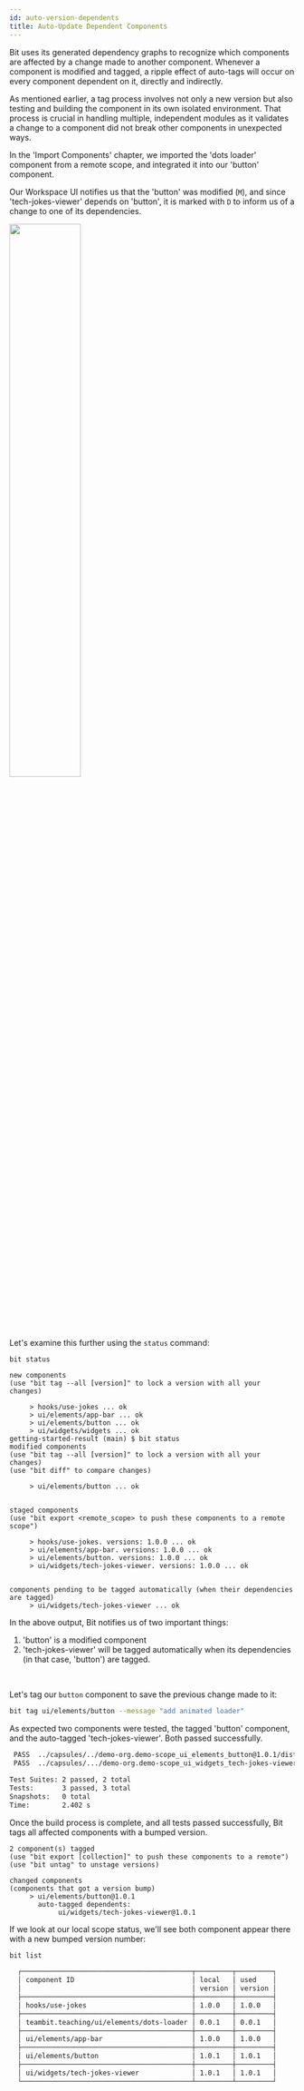```yaml
---
id: auto-version-dependents
title: Auto-Update Dependent Components
---
```


Bit uses its generated dependency graphs to recognize which components are affected by a change made to another component.
Whenever a component is modified and tagged, a ripple effect of auto-tags will occur on every component dependent on it, directly and indirectly.

As mentioned earlier, a tag process involves not only a new version but also testing and building the component in its own isolated environment.
That process is crucial in handling multiple, independent modules as it validates a change to a component did not break other components in unexpected ways.

In the 'Import Components' chapter, we imported the 'dots loader' component from a remote scope, and integrated it into our 'button' component.

Our Workspace UI notifies us that the 'button' was modified (`M`), and since 'tech-jokes-viewer' depends on 'button', it is marked with `D` to inform us of a change to one of its dependencies.

<div style={{textAlign: 'center'}}>
     <img src="/img/modified_components.png" width="50%" style={{boxShadow: '3px 3px 15px 3px rgba(0,0,0,0.20)', padding: 20, marginBottom: 20}}></img>
</div>

Let's examine this further using the `status` command:

```bash
bit status
```

```
new components
(use "bit tag --all [version]" to lock a version with all your changes)

     > hooks/use-jokes ... ok
     > ui/elements/app-bar ... ok
     > ui/elements/button ... ok
     > ui/widgets/widgets ... ok
getting-started-result (main) $ bit status
modified components
(use "bit tag --all [version]" to lock a version with all your changes)
(use "bit diff" to compare changes)

     > ui/elements/button ... ok


staged components
(use "bit export <remote_scope> to push these components to a remote scope")

     > hooks/use-jokes. versions: 1.0.0 ... ok
     > ui/elements/app-bar. versions: 1.0.0 ... ok
     > ui/elements/button. versions: 1.0.0 ... ok
     > ui/widgets/tech-jokes-viewer. versions: 1.0.0 ... ok


components pending to be tagged automatically (when their dependencies are tagged)
     > ui/widgets/tech-jokes-viewer ... ok
```

In the above output, Bit notifies us of two important things:

1. 'button' is a modified component
2. 'tech-jokes-viewer' will be tagged automatically when its dependencies (in that case, 'button') are tagged.

<br />

Let's tag our `button` component to save the previous change made to it:

```bash title="Auto-tag process for dependents"
bit tag ui/elements/button --message "add animated loader"
```

As expected two components were tested, the tagged 'button' component, and the auto-tagged 'tech-jokes-viewer'.
Both passed successfully.

```bash
 PASS  ../capsules/../demo-org.demo-scope_ui_elements_button@1.0.1/dist/button.spec.js
 PASS  ../capsules/.../demo-org.demo-scope_ui_widgets_tech-jokes-viewer@1.0.1/dist/tech-jokes-viewer.spec.js

Test Suites: 2 passed, 2 total
Tests:       3 passed, 3 total
Snapshots:   0 total
Time:        2.402 s
```

Once the build process is complete, and all tests passed successfully, Bit tags all affected components with a bumped version.

```
2 component(s) tagged
(use "bit export [collection]" to push these components to a remote")
(use "bit untag" to unstage versions)

changed components
(components that got a version bump)
     > ui/elements/button@1.0.1
       auto-tagged dependents:
            ui/widgets/tech-jokes-viewer@1.0.1
```

If we look at our local scope status, we'll see both component appear there with a new bumped version number:

```bash
bit list
```

```bash
  ┌──────────────────────────────────────────┬─────────┬─────────┐
  │ component ID                             │ local   │ used    │
  │                                          │ version │ version │
  ├──────────────────────────────────────────┼─────────┼─────────┤
  │ hooks/use-jokes                          │ 1.0.0   │ 1.0.0   │
  ├──────────────────────────────────────────┼─────────┼─────────┤
  │ teambit.teaching/ui/elements/dots-loader │ 0.0.1   │ 0.0.1   │
  ├──────────────────────────────────────────┼─────────┼─────────┤
  │ ui/elements/app-bar                      │ 1.0.0   │ 1.0.0   │
  ├──────────────────────────────────────────┼─────────┼─────────┤
  │ ui/elements/button                       │ 1.0.1   │ 1.0.1   │
  ├──────────────────────────────────────────┼─────────┼─────────┤
  │ ui/widgets/tech-jokes-viewer             │ 1.0.1   │ 1.0.1   │
  └──────────────────────────────────────────┴─────────┴─────────┘
```
